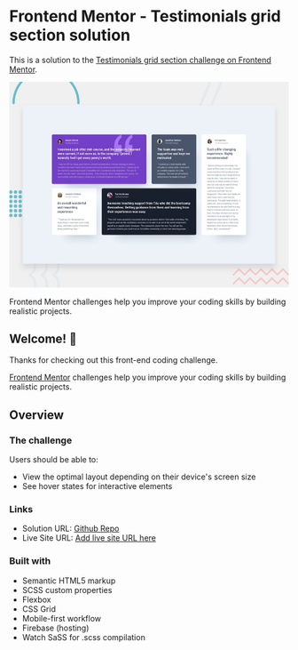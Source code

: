# Frontend Mentor - Testimonials grid section solution

This is a solution to the [Testimonials grid section challenge on Frontend Mentor](https://www.frontendmentor.io/challenges/testimonials-grid-section-Nnw6J7Un7).

![Design preview for the Testimonials grid section coding challenge](./design/desktop-preview.jpg)

 Frontend Mentor challenges help you improve your coding skills by building realistic projects. 

## Welcome! 👋

Thanks for checking out this front-end coding challenge.

[Frontend Mentor](https://www.frontendmentor.io) challenges help you improve your coding skills by building realistic projects.

## Overview

### The challenge

Users should be able to:

- View the optimal layout depending on their device's screen size
- See hover states for interactive elements

### Links

- Solution URL: [Github Repo](https://github.com/istealersn-dev/frontend-mentor-challenges/tree/main/testimonials-grid-section)
- Live Site URL: [Add live site URL here](https://your-live-site-url.com)

### Built with

- Semantic HTML5 markup
- SCSS custom properties
- Flexbox
- CSS Grid
- Mobile-first workflow
- Firebase (hosting)
- Watch SaSS for .scss compilation